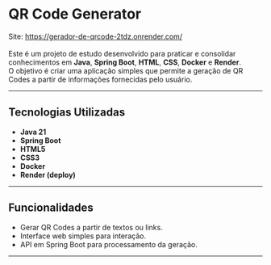 # QR Code Generator


Site: https://gerador-de-qrcode-2tdz.onrender.com/
<br>
<br>
Este é um projeto de estudo desenvolvido para praticar e consolidar conhecimentos em **Java**, **Spring Boot**, **HTML**, **CSS**, **Docker** e **Render**.  
O objetivo é criar uma aplicação simples que permite a geração de QR Codes a partir de informações fornecidas pelo usuário.

---

## Tecnologias Utilizadas

- **Java 21**
- **Spring Boot**
- **HTML5**
- **CSS3**
- **Docker**
- **Render (deploy)**

---

## Funcionalidades

- Gerar QR Codes a partir de textos ou links.
- Interface web simples para interação.
- API em Spring Boot para processamento da geração.

---



